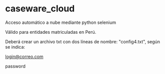# caseware_cloud
Acceso automático a nube mediante python selenium

Válido para entidades matriculadas en Perú.

Deberá crear un archivo txt con dos líneas de nombre: "config4.txt", según se indica:

login@correo.com

password
